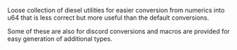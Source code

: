 Loose collection of diesel utilities for easier conversion from numerics into u64
that is less correct but more useful than the default conversions.

Some of these are also for discord conversions and macros are provided for easy
generation of additional types.
